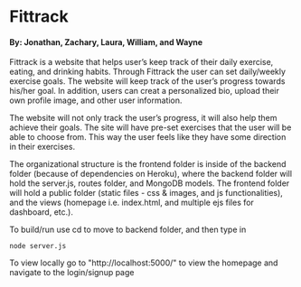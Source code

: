 # Fittrack
#### By: Jonathan, Zachary, Laura, William, and Wayne

Fittrack is a website that helps user’s keep track of their daily exercise,
eating, and drinking habits. Through Fittrack the user can set daily/weekly exercise goals.
The website will keep track of the user’s progress towards his/her goal. In addition, users can creat a personalized bio, upload their own profile image, and other user information.

  The website will not only track the user’s progress, it will also help them achieve their goals. The
site will have pre-set exercises that the user will be able to choose from. This way the user feels like
they have some direction in their exercises.

  The organizational structure is the frontend folder is inside of the backend folder (because of dependencies on Heroku), where the backend folder will hold the server.js, routes folder, and MongoDB models. The frontend folder will hold a public folder (static files - css & images, and js functionalities), and the views (homepage i.e. index.html, and multiple ejs files for dashboard, etc.).
  
  To build/run use cd to move to backend folder, and then type in 
```
node server.js
```
  To view locally go to "http://localhost:5000/" to view the homepage and navigate to the login/signup page
